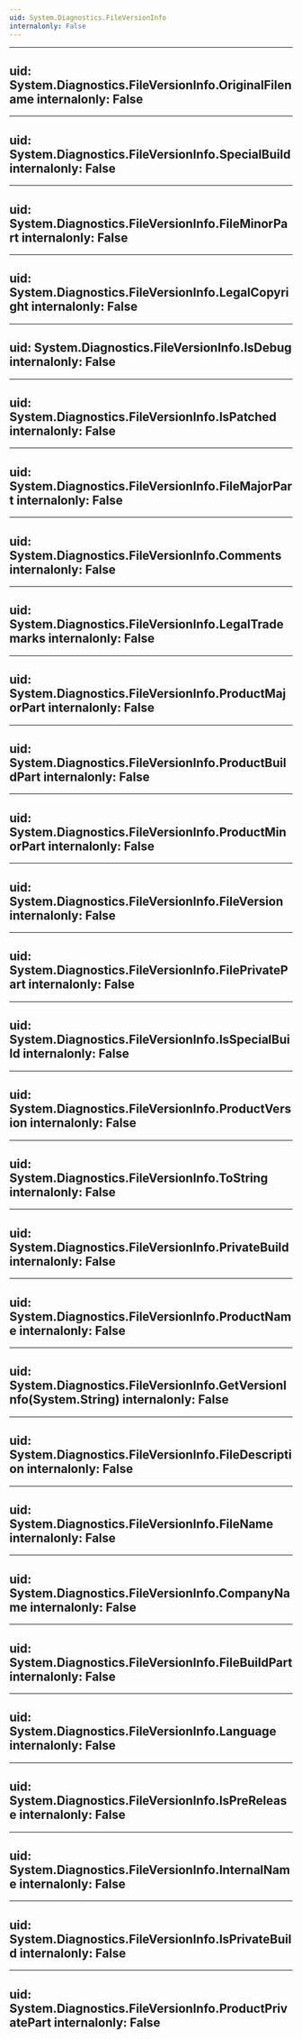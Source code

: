 ```yaml
---
uid: System.Diagnostics.FileVersionInfo
internalonly: False
---
```


---
uid: System.Diagnostics.FileVersionInfo.OriginalFilename
internalonly: False
---

---
uid: System.Diagnostics.FileVersionInfo.SpecialBuild
internalonly: False
---

---
uid: System.Diagnostics.FileVersionInfo.FileMinorPart
internalonly: False
---

---
uid: System.Diagnostics.FileVersionInfo.LegalCopyright
internalonly: False
---

---
uid: System.Diagnostics.FileVersionInfo.IsDebug
internalonly: False
---

---
uid: System.Diagnostics.FileVersionInfo.IsPatched
internalonly: False
---

---
uid: System.Diagnostics.FileVersionInfo.FileMajorPart
internalonly: False
---

---
uid: System.Diagnostics.FileVersionInfo.Comments
internalonly: False
---

---
uid: System.Diagnostics.FileVersionInfo.LegalTrademarks
internalonly: False
---

---
uid: System.Diagnostics.FileVersionInfo.ProductMajorPart
internalonly: False
---

---
uid: System.Diagnostics.FileVersionInfo.ProductBuildPart
internalonly: False
---

---
uid: System.Diagnostics.FileVersionInfo.ProductMinorPart
internalonly: False
---

---
uid: System.Diagnostics.FileVersionInfo.FileVersion
internalonly: False
---

---
uid: System.Diagnostics.FileVersionInfo.FilePrivatePart
internalonly: False
---

---
uid: System.Diagnostics.FileVersionInfo.IsSpecialBuild
internalonly: False
---

---
uid: System.Diagnostics.FileVersionInfo.ProductVersion
internalonly: False
---

---
uid: System.Diagnostics.FileVersionInfo.ToString
internalonly: False
---

---
uid: System.Diagnostics.FileVersionInfo.PrivateBuild
internalonly: False
---

---
uid: System.Diagnostics.FileVersionInfo.ProductName
internalonly: False
---

---
uid: System.Diagnostics.FileVersionInfo.GetVersionInfo(System.String)
internalonly: False
---

---
uid: System.Diagnostics.FileVersionInfo.FileDescription
internalonly: False
---

---
uid: System.Diagnostics.FileVersionInfo.FileName
internalonly: False
---

---
uid: System.Diagnostics.FileVersionInfo.CompanyName
internalonly: False
---

---
uid: System.Diagnostics.FileVersionInfo.FileBuildPart
internalonly: False
---

---
uid: System.Diagnostics.FileVersionInfo.Language
internalonly: False
---

---
uid: System.Diagnostics.FileVersionInfo.IsPreRelease
internalonly: False
---

---
uid: System.Diagnostics.FileVersionInfo.InternalName
internalonly: False
---

---
uid: System.Diagnostics.FileVersionInfo.IsPrivateBuild
internalonly: False
---

---
uid: System.Diagnostics.FileVersionInfo.ProductPrivatePart
internalonly: False
---
